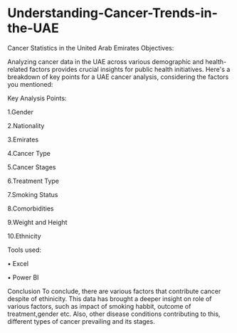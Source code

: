 # Understanding-Cancer-Trends-in-the-UAE
Cancer Statistics in the United Arab Emirates
Objectives: 

Analyzing cancer data in the UAE across various demographic and health-related factors provides crucial insights for public health initiatives. Here's a breakdown of key points for a UAE cancer analysis, considering the factors you mentioned:

Key Analysis Points:

1.Gender

2.Nationality

3.Emirates

4.Cancer Type

5.Cancer Stages

6.Treatment Type

7.Smoking Status

8.Comorbidities

9.Weight and Height

10.Ethnicity

Tools used:

• Excel

• Power BI

Conclusion
To conclude, there are various factors that contribute cancer despite of ethinicity. This data has brought a deeper insight on role of various factors, such as impact of smoking habbit, outcome of treatment,gender etc. Also, other disease conditions contributing to this, different types of cancer prevailing and its stages.
